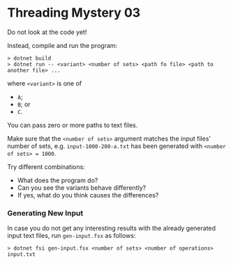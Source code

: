 # Threading Mystery 03 #

Do not look at the code yet!

Instead, compile and run the program:

```
> dotnet build
> dotnet run -- <variant> <number of sets> <path fo file> <path to another file> ...
```

where `<variant>` is one of

- `A`;
- `B`; or
- `C`.

You can pass zero or more paths to text files.

Make sure that the `<number of sets>` argument matches the input files' number of sets, e.g. `input-1000-200-a.txt` has been generated with `<number of sets> = 1000`.

Try different combinations:

- What does the program do?
- Can you see the variants behave differently?
- If yes, what do you think causes the differences?


### Generating New Input ###

In case you do not get any interesting results with the already generated input text files, run `gen-input.fsx` as follows:

```
> dotnet fsi gen-input.fsx <number of sets> <number of operations> input.txt
```
